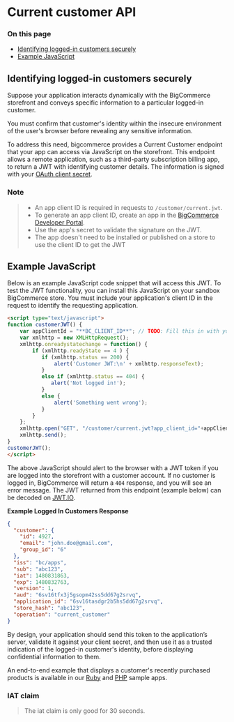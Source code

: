# Current customer API

<div class="otp" id="no-index">

### On this page
- [Identifying logged-in customers securely](#identifying-logged-in-customers-securely)
- [Example JavaScript](#example-javascript)

</div>

## Identifying logged-in customers securely

Suppose your application interacts dynamically with the BigCommerce storefront and conveys specific information to a particular logged-in customer. 

You must confirm that customer's identity within the insecure environment of the user's browser before revealing any sensitive information.

To address this need, bigcommerce provides a Current Customer endpoint that your app can access via JavaScript on the storefront. This endpoint allows a remote application, such as a third-party subscription billing app, to return a JWT with identifying customer details. The information is signed with your [OAuth client secret](/api-docs/getting-started/basics/authentication#authentication_client-id-secret).


<div class="HubBlock--callout">
<div class="CalloutBlock--info">
<div class="HubBlock-content">

<!-- theme: info  -->
### Note
> * An app client ID is required in requests to `/customer/current.jwt`.
> * To generate an app client ID, create an app in the [BigCommerce Developer Portal](https://devtools.bigcommerce.com/).
> * Use the app's secret to validate the signature on the JWT.
> * The app doesn't need to be installed or published on a store to use the client ID to get the JWT

</div>
</div>
</div>


## Example JavaScript

Below is an example JavaScript code snippet that will access this JWT. To test the JWT functionality, you can install this JavaScript on your sandbox BigCommerce store. You must include your application's client ID in the request to identify the requesting application.



```html
<script type="text/javascript">
function customerJWT() {
    var appClientId = "**BC_CLIENT_ID**"; // TODO: Fill this in with your app's client ID
    var xmlhttp = new XMLHttpRequest();
    xmlhttp.onreadystatechange = function() {
        if (xmlhttp.readyState == 4 ) {
           if (xmlhttp.status == 200) {
               alert('Customer JWT:\n' + xmlhttp.responseText);
           }
           else if (xmlhttp.status == 404) {
              alert('Not logged in!');
           }
           else {
               alert('Something went wrong');
           }
        }
    };
    xmlhttp.open("GET", "/customer/current.jwt?app_client_id="+appClientId, true);
    xmlhttp.send();
}
customerJWT();
</script>
```
The above JavaScript should alert to the browser with a JWT token if you are logged into the storefront with a customer account. If no customer is logged in, BigCommerce will return a `404` response, and you will see an error message. The JWT returned from this endpoint (example below) can be decoded on [JWT.IO](https://jwt.io/).


**Example Logged In Customers Response**

```json
{
  "customer": {
    "id": 4927,
    "email": "john.doe@gmail.com",
    "group_id": "6"
  },
  "iss": "bc/apps",
  "sub": "abc123",
  "iat": 1480831863,
  "exp": 1480832763,
  "version": 1,
  "aud": "6sv16tfx3j5gsopm42ss5dd67g2srvq",
  "application_id": "6sv16tasdgr2b5hs5dd67g2srvq",
  "store_hash": "abc123",
  "operation": "current_customer"
}
```

By design, your application should send this token to the application’s server, validate it against your client secret, and then use it as a trusted indication of the logged-in customer's identity, before displaying confidential information to them.

An end-to-end example that displays a customer's recently purchased products is available in our [Ruby](https://github.com/bigcommerce/hello-world-app-ruby-sinatra/) and [PHP](https://github.com/bigcommerce/hello-world-app-php-silex/) sample apps.

<div class="HubBlock--callout">
<div class="CalloutBlock--info">
<div class="HubBlock-content">

<!-- theme: info -->

### IAT claim
> The iat claim is only good for 30 seconds.

</div>
</div>
</div>
